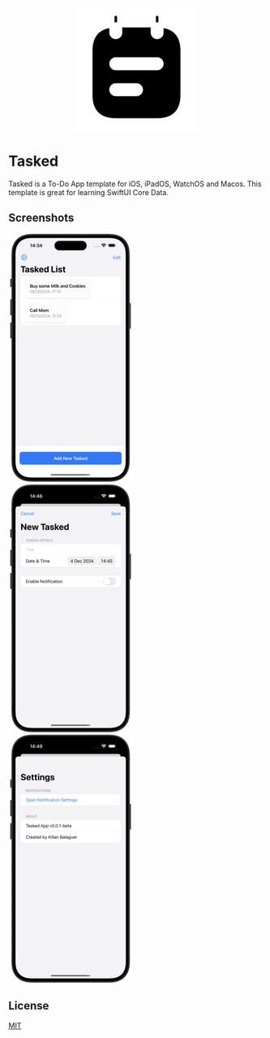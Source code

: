
<div align="center">
    <img src="https://github.com/kilianbalaguer/Tasked/blob/main/Image/readme-icon.png" alt="Logo">
</div>


# Tasked

Tasked is a To-Do App template for iOS, iPadOS, WatchOS and Macos.
This template is great for learning SwiftUI Core Data.

## Screenshots

![App Screenshot](https://github.com/kilianbalaguer/Tasked/blob/main/Image/Screenshot1.png)&nbsp;&nbsp;&nbsp;&nbsp;&nbsp;&nbsp;&nbsp;&nbsp;&nbsp;&nbsp;&nbsp;&nbsp;&nbsp;&nbsp;&nbsp;&nbsp;&nbsp;&nbsp;&nbsp;&nbsp;&nbsp;&nbsp;&nbsp;&nbsp;&nbsp;&nbsp;&nbsp;&nbsp;&nbsp;&nbsp;&nbsp;&nbsp;&nbsp;&nbsp;&nbsp;&nbsp;![App Screenshot](https://github.com/kilianbalaguer/Tasked/blob/main/Image/Screenshot2.png)&nbsp;&nbsp;&nbsp;&nbsp;&nbsp;&nbsp;&nbsp;&nbsp;&nbsp;&nbsp;&nbsp;&nbsp;&nbsp;&nbsp;&nbsp;&nbsp;&nbsp;&nbsp;&nbsp;&nbsp;&nbsp;&nbsp;&nbsp;&nbsp;&nbsp;&nbsp;&nbsp;&nbsp;&nbsp;&nbsp;![App Screenshot](https://github.com/kilianbalaguer/Tasked/blob/main/Image/Screenshot3.png)


## License

[MIT](https://github.com/kilianbalaguer/Tasked/blob/main/LICENSE)


